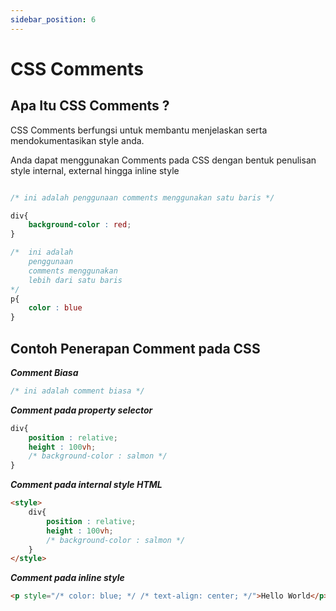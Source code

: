 ```yaml
---
sidebar_position: 6
---
```


# CSS Comments

## Apa Itu CSS Comments ?

CSS Comments berfungsi untuk membantu menjelaskan serta mendokumentasikan style anda.

Anda dapat menggunakan Comments pada CSS dengan bentuk penulisan style internal, external hingga inline style

```CSS title="CSS" {2,8-12}

/* ini adalah penggunaan comments menggunakan satu baris */

div{
    background-color : red;
}

/*  ini adalah
    penggunaan
    comments menggunakan
    lebih dari satu baris
*/
p{
    color : blue
}
```

## Contoh Penerapan Comment pada CSS

**_Comment Biasa_**

```CSS
/* ini adalah comment biasa */
```

**_Comment pada property selector_**

```CSS {4}
div{
    position : relative;
    height : 100vh;
    /* background-color : salmon */
}
```

**_Comment pada internal style HTML_**

```HTML {5}
<style>
    div{
        position : relative;
        height : 100vh;
        /* background-color : salmon */
    }
</style>
```

**_Comment pada inline style_**

```HTML
<p style="/* color: blue; */ /* text-align: center; */">Hello World</p>
```
